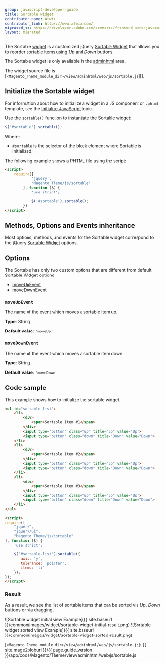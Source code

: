 ```yaml
---
group: javascript-developer-guide
title: Sortable widget
contributor_name: Atwix
contributor_link: https://www.atwix.com/
migrated_to: https://developer.adobe.com/commerce/frontend-core/javascript/jquery-widgets/sortable/
layout: migrated
---
```


The Sortable [widget](https://glossary.magento.com/widget/) is a customized jQuery [Sortable Widget][] that allows you to reorder sortable items using *Up* and *Down* buttons.

The Sortable widget is only available in the [adminhtml](https://glossary.magento.com/adminhtml) area.

The widget source file is [`<Magento_Theme_module_dir>/view/adminhtml/web/js/sortable.js`][].

## Initialize the Sortable widget

For information about how to initialize a widget in a JS component or `.phtml` template, see the [Initialize JavaScript][] topic.

Use the `sortable()` function to instantiate the Sortable widget:

```javascript
$('#sortable').sortable();
```

Where:

-  `#sortable` is the selector of the block element where Sortable is initialized.

The following example shows a PHTML file using the script:

```html
<script>
    require([
            'jquery',
            'Magento_Theme/js/sortable'
        ], function ($) {
            'use strict';

            $('#sortable').sortable();
        });
</script>
```

## Methods, Options and Events inheritance

Most options, methods, and events for the Sortable widget correspond to the jQuery [Sortable Widget] options.

## Options

The Sortable has only two custom options that are different from default [Sortable Widget] options.

-  [moveUpEvent](#moveupevent)
-  [moveDownEvent](#movedownevent)

### `moveUpEvent`

The name of the event which moves a sortable item up.

**Type**: String

**Default value**: `'moveUp'`

### `moveDownEvent`

The name of the event which moves a sortable item down.

**Type**: String

**Default value**: `'moveDown'`

## Code sample

This example shows how to initialize the sortable widget.

```html
<ul id="sortable-list">
    <li>
        <div>
            <span>Sortable Item #1</span>
        </div>
        <input type="button" class="up" title="Up" value="Up">
        <input type="button" class="down" title="Down" value="Down">
    </li>
    <li>
        <div>
            <span>Sortable Item #2</span>
        </div>
        <input type="button" class="up" title="Up" value="Up">
        <input type="button" class="down" title="Down" value="Down">
    </li>
    <li>
        <div>
            <span>Sortable Item #3</span>
        </div>
        <input type="button" class="up" title="Up" value="Up">
        <input type="button" class="down" title="Down" value="Down">
    </li>
</ul>

<script>
require([
    "jquery",
    "jquery/ui",
    "Magento_Theme/js/sortable"
], function ($) {
    'use strict';

    $('#sortable-list').sortable({
       axis: 'y',
       tolerance: 'pointer',
       items: 'li'
    });
});
</script>
```

### Result

As a result, we see the list of sortable items that can be sorted via *Up*, *Down* buttons or via dragging.

![Sortable widget initial view Example]({{ site.baseurl }}/common/images/widget/sortable-widget-initial-result.png)
![Sortable widget sorted view Example]({{ site.baseurl }}/common/images/widget/sortable-widget-sorted-result.png)

<!-- Link Definitions -->

[Sortable Widget]: https://api.jqueryui.com/sortable/
[Initialize JavaScript]: {{page.baseurl}}/javascript-dev-guide/javascript/js_init.html
[`<Magento_Theme_module_dir>/view/adminhtml/web/js/sortable.js`]: {{ site.mage2bloburl }}/{{ page.guide_version }}/app/code/Magento/Theme/view/adminhtml/web/js/sortable.js
